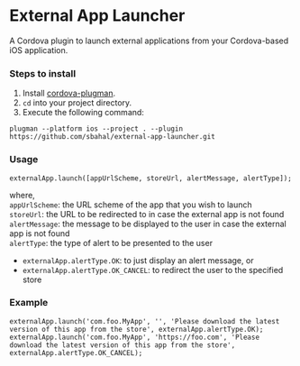 # External App Launcher

A Cordova plugin to launch external applications from your Cordova-based iOS application.

### Steps to install

1. Install [cordova-plugman](https://github.com/apache/cordova-plugman).
2. ```cd``` into your project directory.
3. Execute the following command:
```
plugman --platform ios --project . --plugin https://github.com/sbahal/external-app-launcher.git
```

### Usage

```
externalApp.launch([appUrlScheme, storeUrl, alertMessage, alertType]);
```
where,  
```appUrlScheme```: the URL scheme of the app that you wish to launch  
```storeUrl```: the URL to be redirected to in case the external app is not found  
```alertMessage```: the message to be displayed to the user in case the external app is not found  
```alertType```: the type of alert to be presented to the user
  * ```externalApp.alertType.OK```: to just display an alert message, or 
  * ```externalApp.alertType.OK_CANCEL```: to redirect the user to the specified store  

### Example

```
externalApp.launch('com.foo.MyApp', '', 'Please download the latest version of this app from the store', externalApp.alertType.OK);
externalApp.launch('com.foo.MyApp', 'https://foo.com', 'Please download the latest version of this app from the store', externalApp.alertType.OK_CANCEL);
```
